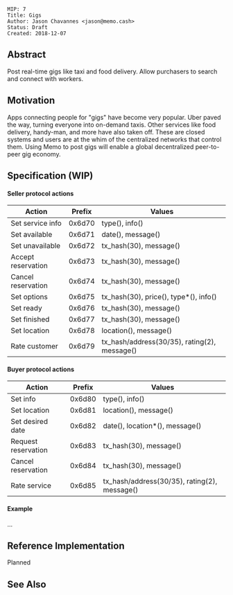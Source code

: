 ```
MIP: 7
Title: Gigs
Author: Jason Chavannes <jason@memo.cash>
Status: Draft
Created: 2018-12-07
```

## Abstract

Post real-time gigs like taxi and food delivery.
Allow purchasers to search and connect with workers.

## Motivation

Apps connecting people for "gigs" have become very popular.
Uber paved the way, turning everyone into on-demand taxis.
Other services like food delivery, handy-man, and more have also taken off.
These are closed systems and users are at the whim of the centralized networks that control them.
Using Memo to post gigs will enable a global decentralized peer-to-peer gig economy.

## Specification (WIP)

#### Seller protocol actions

| Action | Prefix | Values |
|---|---|---|
| Set service info | 0x6d70 | type(), info() |
| Set available | 0x6d71 | date(), message() |
| Set unavailable | 0x6d72 | tx_hash(30), message() |
| Accept reservation | 0x6d73 | tx_hash(30), message() |
| Cancel reservation | 0x6d74 | tx_hash(30), message() |
| Set options | 0x6d75 | tx_hash(30), price(), type*(), info() |
| Set ready | 0x6d76 | tx_hash(30), message() |
| Set finished | 0x6d77 | tx_hash(30), message() |
| Set location | 0x6d78 | location(), message() |
| Rate customer | 0x6d79 | tx_hash/address(30/35), rating(2), message() |

#### Buyer protocol actions

| Action | Prefix | Values |
|---|---|---|
| Set info | 0x6d80 | type(), info() |
| Set location | 0x6d81 | location(), message() |
| Set desired date | 0x6d82 | date(), location*(), message() |
| Request reservation | 0x6d83 | tx_hash(30), message() |
| Cancel reservation | 0x6d84 | tx_hash(30), message() |
| Rate service | 0x6d85 | tx_hash/address(30/35), rating(2), message() |

#### Example

...

## Reference Implementation

Planned

## See Also
